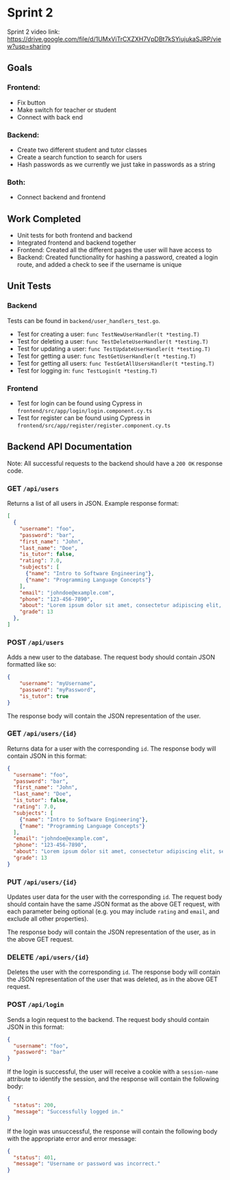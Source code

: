 # Sprint 2

Sprint 2 video link: https://drive.google.com/file/d/1UMxViTrCXZXH7VpDBt7kSYiujukaSJRP/view?usp=sharing

## Goals
### Frontend:
- Fix button
- Make switch for teacher or student
- Connect with back end
  
### Backend:
- Create two different student and tutor classes
- Create a search function to search for users
- Hash passwords as we currently we just take in passwords as a string
 
### Both:
- Connect backend and frontend

## Work Completed
  - Unit tests for both frontend and backend
  - Integrated frontend and backend together
  - Frontend: Created all the different pages the user will have access to 
  - Backend: Created functionality for hashing a password, created a login route, and added a check to see if the username is unique

## Unit Tests
### Backend
Tests can be found in `backend/user_handlers_test.go`.
- Test for creating a user: `func TestNewUserHandler(t *testing.T)`
- Test for deleting a user: `func TestDeleteUserHandler(t *testing.T)`
- Test for updating a user: `func TestUpdateUserHandler(t *testing.T)`
- Test for getting a user: `func TestGetUserHandler(t *testing.T)`
- Test for getting all users: `func TestGetAllUsersHandler(t *testing.T)`
- Test for logging in: `func TestLogin(t *testing.T)`


### Frontend
- Test for login can be found using Cypress in `frontend/src/app/login/login.component.cy.ts`
- Test for register can be found using Cypress in `frontend/src/app/register/register.component.cy.ts`

## Backend API Documentation
Note: All successful requests to the backend should have a `200 OK` response code.
### GET `/api/users`
Returns a list of all users in JSON. Example response format:
```json
[
  {
    "username": "foo",
    "password": "bar",
    "first_name": "John",
    "last_name": "Doe",
    "is_tutor": false,
    "rating": 7.0,
    "subjects": [
      {"name": "Intro to Software Engineering"},
      {"name": "Programming Language Concepts"}
    ],
    "email": "johndoe@example.com",
    "phone": "123-456-7890",
    "about": "Lorem ipsum dolor sit amet, consectetur adipiscing elit, sed do eiusmod tempor incididunt ut labore et dolore magna aliqua.",
    "grade": 13
  },
]
```

### POST `/api/users`
Adds a new user to the database. The request body should contain JSON formatted like so: 
```json
{
    "username": "myUsername",
    "password": "myPassword",
    "is_tutor": true
}
```

The response body will contain the JSON representation of the user.

### GET `/api/users/{id}`
Returns data for a user with the corresponding `id`. The response body will contain JSON in this format:
```json
{
  "username": "foo",
  "password": "bar",
  "first_name": "John",
  "last_name": "Doe",
  "is_tutor": false,
  "rating": 7.0,
  "subjects": [
    {"name": "Intro to Software Engineering"},
    {"name": "Programming Language Concepts"}
  ],
  "email": "johndoe@example.com",
  "phone": "123-456-7890",
  "about": "Lorem ipsum dolor sit amet, consectetur adipiscing elit, sed do eiusmod tempor incididunt ut labore et dolore magna aliqua.",
  "grade": 13 
}
```

### PUT `/api/users/{id}`
Updates user data for the user with the corresponding `id`. The request body should contain have the same JSON format as the above GET request, with each parameter being optional (e.g. you may include `rating` and `email`, and exclude all other properties).

The response body will contain the JSON representation of the user, as in the above GET request.

### DELETE `/api/users/{id}`
Deletes the user with the corresponding `id`. The response body will contain the JSON representation of the user that was deleted, as in the above GET request.

### POST `/api/login`
Sends a login request to the backend. The request body should contain JSON in this format:
```json
{
  "username": "foo",
  "password": "bar"
}
```

If the login is successful, the user will receive a cookie with a `session-name` attribute to identify the session, and the response will contain the following body:
```json
{
  "status": 200,
  "message": "Successfully logged in."
}
```

If the login was unsuccessful, the response will contain the following body with the appropriate error and error message:
```json
{
  "status": 401,
  "message": "Username or password was incorrect."
}
```
